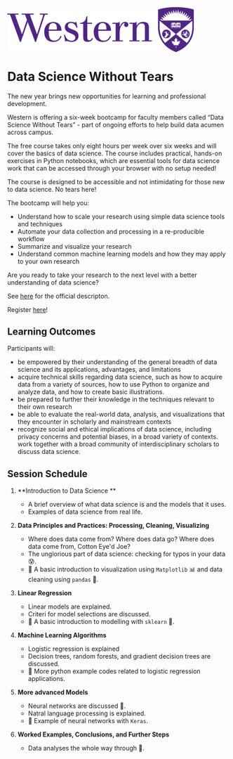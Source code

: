 <img align="center" src="western_logo.png" width=425px>

# Data Science Without Tears


The new year brings new opportunities for learning and professional development.
 
Western is offering a six-week bootcamp for faculty members called “Data Science Without Tears” - part of ongoing efforts to help build data acumen across campus.
 
The free course takes only eight hours per week over six weeks and will cover the basics of data science. The course includes practical, hands-on exercises in Python notebooks, which are essential tools for data science work that can be accessed through your browser with no setup needed!
 
The course is designed to be accessible and not intimidating for those new to data science. No tears here!
 
The bootcamp will help you:
 
- Understand how to scale your research using simple data science tools and techniques
- Automate your data collection and processing in a re-producible workflow
- Summarize and visualize your research
- Understand common machine learning models and how they may apply to your own research
 
Are you ready to take your research to the next level with a better understanding of data science?

See [here](https://www.uwo.ca/datastrategy/data-bootcamp/) for the official descripton.

Register [here](https://docs.google.com/forms/d/e/1FAIpQLScfUBwBpXGflg9IQQBhqz8qGsz1Jmbj1gs6sCnas2Z68OHXxA/viewform)!

## Learning Outcomes

Participants will:

- be empowered by their understanding of the general breadth of data science and its applications, advantages, and limitations
- acquire technical skills regarding data science, such as how to acquire data from a variety of sources, how to use Python to organize and analyze data, and how to create basic illustrations.
- be prepared to further their knowledge in the techniques relevant to their own research
- be able to evaluate the real-world data, analysis, and visualizations that they encounter in scholarly and mainstream contexts
- recognize social and ethical implications of data science, including privacy concerns and potential biases, in a broad variety of contexts.
work together with a broad community of interdisciplinary scholars to discuss data science.



## Session Schedule

1. **Introduction to Data Science **
    - A brief overview of what data science is and the models that it uses.
    - Examples of data science from real life.
    
2. **Data Principles and Practices: Processing, Cleaning, Visualizing**
    - Where does data come from? Where does data go? Where does data come from, Cotton Eye'd Joe?
    - The unglorious part of data science: checking for typos in your data :cold_sweat:.
    - :snake: A basic introduction to visualization using `Matplotlib` :bar_chart: and data cleaning using `pandas` :panda_face:.
3. **Linear Regression**
    - Linear models are explained.
    - Criteri for model selections are discussed.
    - :snake: A basic introduction to modelling with `sklearn` :microscope:.
4. **Machine Learning Algorithms**
    - Logistic regression is explained
    - Decision trees, random forests, and gradient decision trees are discussed. 
    - :snake: More python example codes related to logistic regression applications.
5. **More advanced Models**
    - Neural networks are discussed :crown:.
    - Natral language processing is explained.
    - :snake: Example of neural networks with `Keras`.
6. **Worked Examples, Conclusions, and Further Steps**
    - Data analyses the whole way through :crown:.
